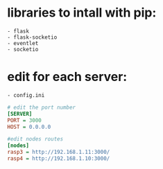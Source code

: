 # libraries to intall with pip:
    - flask
    - flask-socketio
    - eventlet
    - socketio

# edit for each server:
    - config.ini


```ini
# edit the port number
[SERVER]
PORT = 3000
HOST = 0.0.0.0

#edit nodes routes
[nodes]
rasp3 = http://192.168.1.11:3000/
rasp4 = http://192.168.1.10:3000/
```    